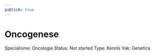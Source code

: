 ```yaml
---
publish: true
---
```

# Oncogenese

Specialisme: Oncologie
Status: Not started
Type: Kennis
Vak: Genetica